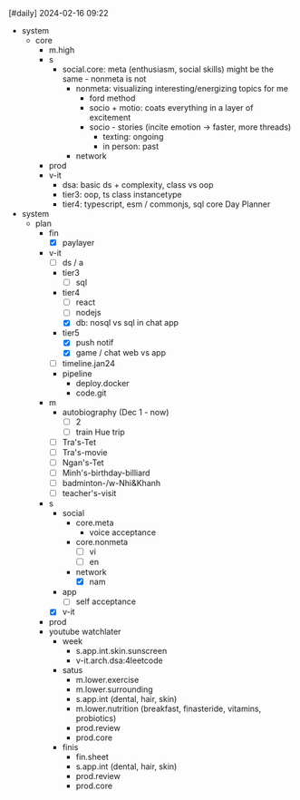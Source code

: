 [#daily]
2024-02-16
09:22

- system
	- core
		- m.high 
		- s
			- social.core: meta (enthusiasm, social skills) might be the same - nonmeta is not
				- nonmeta: visualizing interesting/energizing topics for me
					- ford method
					- socio + motio: coats everything in a layer of excitement
					- socio - stories (incite emotion -> faster, more threads)
						- texting: ongoing
						- in person: past
				- network
		- prod
		- v-it
			- dsa: basic ds + complexity, class vs oop
			- tier3: oop, ts class instancetype
			- tier4: typescript, esm / commonjs, sql core
Day Planner
- system
	- plan
		- fin
			- [x] paylayer
		- v-it
			- [ ] ds / a
			- tier3
				- [ ] sql
			- tier4
				- [ ] react
				- [ ] nodejs
				- [x] db: nosql vs sql in chat app
			- tier5
				- [x] push notif
				- [x] game / chat web vs app
			- [ ] timeline.jan24
			- pipeline
				- deploy.docker
				- code.git
		- m
			- autobiography (Dec 1 - now)
				- [ ] 2
				- [ ] train Hue trip
			- [ ] Tra's-Tet
			- [ ] Tra's-movie
			- [ ] Ngan's-Tet
			- [ ] Minh's-birthday-billiard
			- [ ] badminton-/w-Nhi&Khanh
			- [ ] teacher's-visit
		- s
			- social
				- core.meta
					- voice acceptance
				- core.nonmeta
					- [ ] vi
					- [ ] en
				- network
					- [x] nam
			- app
				- [ ] self acceptance
			- [x] v-it
		- prod
		- youtube watchlater
			- week
				- s.app.int.skin.sunscreen
				- v-it.arch.dsa:4leetcode
			- satus
				- m.lower.exercise
				- m.lower.surrounding
				- s.app.int (dental, hair, skin)
				- m.lower.nutrition (breakfast, finasteride, vitamins, probiotics)
				- prod.review
				- prod.core
			- finis
				- fin.sheet
				- s.app.int (dental, hair, skin)
				- prod.review
				- prod.core